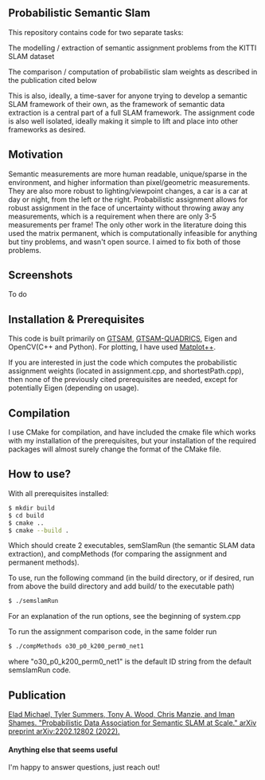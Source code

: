 ## Probabilistic Semantic Slam
This repository contains code for two separate tasks:

  The modelling / extraction of semantic assignment problems from the KITTI SLAM dataset

  The comparison / computation of probabilistic slam weights as described in the publication cited below
  
This is also, ideally, a time-saver for anyone trying to develop a semantic SLAM framework of their own, as the framework of semantic data extraction is a central part of a full SLAM framework. The assignment code is also well isolated, ideally making it simple to lift and place into other frameworks as desired. 

## Motivation
Semantic measurements are more human readable, unique/sparse in the environment, and higher information than pixel/geometric measurements. They are also more robust to lighting/viewpoint changes, a car is a car at day or night, from the left or the right. Probabilistic assignment allows for robust assignment in the face of uncertainty without throwing away any measurements, which is a requirement when there are only 3-5 measurements per frame! The only other work in the literature doing this used the matrix permanent, which is computationally infeasible for anything but tiny problems, and wasn't open source. I aimed to fix both of those problems.

## Screenshots
To do

## Installation & Prerequisites
This code is built primarily on [GTSAM](https://github.com/borglab/gtsam), [GTSAM-QUADRICS](https://github.com/best-of-acrv/gtsam-quadrics), Eigen and OpenCV(C++ and Python). For plotting, I have used [Matplot++](https://alandefreitas.github.io/matplotplusplus/). 

If you are interested in just the code which computes the probabilistic assignment weights (located in assignment.cpp, and shortestPath.cpp), then none of the previously cited prerequisites are needed, except for potentially Eigen (depending on usage).

## Compilation
I use CMake for compilation, and have included the cmake file which works with my installation of the prerequisites, but your installation of the required packages will almost surely change the format of the CMake file. 

## How to use?
With all prerequisites installed:

```sh
$ mkdir build
$ cd build
$ cmake ..
$ cmake --build .
```

Which should create 2 executables, semSlamRun (the semantic SLAM data extraction), and compMethods (for comparing the assignment and permanent methods). 

To use, run the following command (in the build directory, or if desired, run from above the build directory and add build/ to the executable path)
```sh
$ ./semslamRun
```
For an explanation of the run options, see the beginning of system.cpp

To run the assignment comparison code, in the same folder run
```sh
$ ./compMethods o30_p0_k200_perm0_net1
```
where "o30_p0_k200_perm0_net1" is the default ID string from the default semslamRun code.

## Publication
[Elad Michael, Tyler Summers, Tony A. Wood, Chris Manzie, and Iman Shames. "Probabilistic Data Association for Semantic SLAM at Scale." arXiv preprint arXiv:2202.12802 (2022).](https://arxiv.org/pdf/2202.12802.pdf)

#### Anything else that seems useful
I'm happy to answer questions, just reach out!
